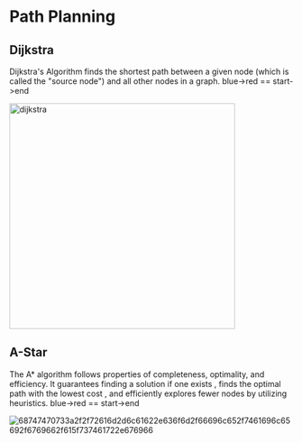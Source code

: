 

# Path Planning

## Dijkstra
Dijkstra's Algorithm finds the shortest path between a given node (which is called the "source node") and all other nodes in a graph. 
blue->red == start->end

<img src="https://ram-lab.com/file/tailei/gif/dijkstra.gif" alt="dijkstra" width="400"/>

## A-Star
The A* algorithm follows properties of completeness, optimality, and efficiency. It guarantees finding a solution if one exists , finds the optimal path with the lowest cost , and efficiently explores fewer nodes by utilizing heuristics.
blue->red == start->end
  
![68747470733a2f2f72616d2d6c61622e636f6d2f66696c652f7461696c65692f6769662f615f737461722e676966](https://github.com/Sparsh101AI/Robotics-Algorithms/assets/48163939/2e61180b-ecf3-4124-bd55-be4f2970e59e)


